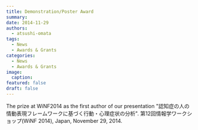 ```yaml
---
title: Demonstration/Poster Award
summary:  
date: 2014-11-29
authors:
  - atsushi-omata
tags:
  - News
  - Awards & Grants
categories:
  - News
  - Awards & Grants
image:
  caption: 
featured: false
draft: false
---
```


The prize at WiNF2014 as the first author of our presentation "認知症の人の情動表現フレームワークに基づく行動・心理症状の分析".
第12回情報学ワークショップ(WiNF 2014), Japan, November 29, 2014.